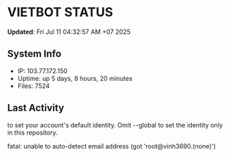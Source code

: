 # VIETBOT STATUS
**Updated**: Fri Jul 11 04:32:57 AM +07 2025

## System Info
- IP: 103.77.172.150
- Uptime: up 5 days, 8 hours, 20 minutes
- Files: 7524

## Last Activity

to set your account's default identity.
Omit --global to set the identity only in this repository.

fatal: unable to auto-detect email address (got 'root@vinh3690.(none)')
